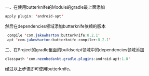 一、在使用butterknife的Module的gradle最上面添加

```Java
apply plugin: 'android-apt'
```

然后在dependencies领域添加butterknife依赖的版本

```Java
 compile 'com.jakewharton:butterknife:8.2.1'
 apt 'com.jakewharton:butterknife-compiler:8.2.1'
```

二、在Project的gradle里面的buildscript领域中的dependencies领域添加

```Java
classpath 'com.neenbedankt.gradle.plugins:android-apt:1.8'
```
经过以上步骤即可使用butterknife。
